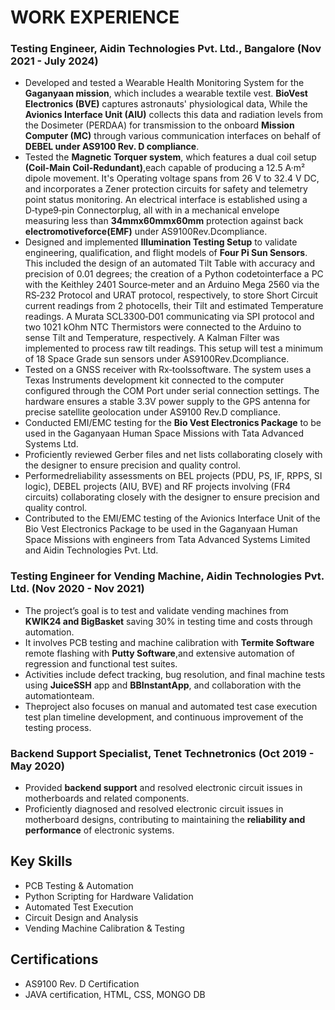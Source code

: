 # WORK EXPERIENCE

### Testing Engineer, Aidin Technologies Pvt. Ltd., Bangalore (Nov 2021 - July 2024)
- Developed and tested a Wearable Health Monitoring System for the **Gaganyaan mission**, which includes a wearable textile vest. **BioVest Electronics (BVE)** captures astronauts' physiological data, While the **Avionics Interface Unit (AIU)** collects this data and radiation levels from the Dosimeter (PERDAA) for transmission to the onboard **Mission Computer (MC)** through various communication interfaces on behalf of **DEBEL under AS9100 Rev. D compliance**.
- Tested the **Magnetic Torquer system**, which features a dual coil setup **(Coil-Main Coil-Redundant)**,each capable of producing a 12.5 A·m² dipole movement. It's Operating voltage spans from 26 V to 32.4 V DC, and incorporates a Zener protection circuits for safety and telemetry point status monitoring. An electrical interface is established using a D‑type9‑pin Connectorplug, all with in a mechanical envelope measuring less than **34mmx60mmx60mm** protection against back **electromotiveforce(EMF)** under AS9100Rev.Dcompliance.
- Designed and implemented **Illumination Testing Setup** to validate engineering, qualification, and flight models of **Four Pi Sun Sensors**.  This included the design of an automated Tilt Table with accuracy and precision of 0.01 degrees; the creation of a Python codetointerface a PC with the Keithley 2401 Source‑meter and an Arduino Mega 2560 via the RS‑232 Protocol and URAT protocol, respectively, to store Short Circuit current readings from 2 photocells, their Tilt and estimated Temperature readings. A Murata SCL3300‑D01 communicating via SPI protocol and two 1021 kOhm NTC Thermistors were connected to the Arduino to sense Tilt and Temperature, respectively. A Kalman Filter was implemented to process raw tilt readings. This setup will test a minimum of 18 Space Grade sun sensors under AS9100Rev.Dcompliance.
- Tested on a GNSS receiver with Rx‑toolssoftware. The system uses a Texas Instruments development kit connected to the computer configured through the COM Port under serial connection settings. The hardware ensures a stable 3.3V power supply to the GPS antenna for precise satellite geolocation under AS9100 Rev.D compliance.
- Conducted EMI/EMC testing for the **Bio Vest Electronics Package** to be used in the Gaganyaan Human Space Missions with Tata Advanced Systems Ltd.
- Proficiently reviewed Gerber files and net lists collaborating closely with the designer to ensure precision and quality control.
- Performedreliability assessments on BEL projects (PDU, PS, IF, RPPS, SI logic), DEBEL projects (AIU, BVE) and RF projects involving (FR4 circuits) collaborating closely with the designer to ensure precision and quality control.
- Contributed to the EMI/EMC testing of the Avionics Interface Unit of the Bio Vest Electronics Package to be used in the Gaganyaan
 Human Space Missions with engineers from Tata Advanced Systems Limited and Aidin Technologies Pvt. Ltd.
  
### Testing Engineer for Vending Machine, Aidin Technologies Pvt. Ltd. (Nov 2020 - Nov 2021)
- The project’s goal is to test and validate vending machines from **KWIK24 and BigBasket** saving 30% in testing time and costs through automation.
- It involves PCB testing and machine calibration with **Termite Software** remote flashing with **Putty Software**,and extensive automation of regression and functional test suites.
- Activities include defect tracking, bug resolution, and final machine tests using **JuiceSSH** app and **BBInstantApp**, and collaboration with the automationteam.
- Theproject also focuses on manual and automated test case execution test plan timeline development, and continuous improvement of the testing process.


### Backend Support Specialist, Tenet Technetronics (Oct 2019 - May 2020)
- Provided **backend support** and resolved electronic circuit issues in motherboards and related components.
- Proficiently diagnosed and resolved electronic circuit issues in motherboard designs, contributing to maintaining the **reliability and performance** of electronic systems.

## Key Skills
- PCB Testing & Automation
- Python Scripting for Hardware Validation
- Automated Test Execution
- Circuit Design and Analysis
- Vending Machine Calibration & Testing

## Certifications
- AS9100 Rev. D Certification
- JAVA certification, HTML, CSS, MONGO DB
  

